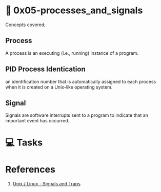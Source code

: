 # :book: 0x05-processes_and_signals
Concepts covered; 
## Process
A process is an executing (i.e., running) instance of a program. 

## PID Process Identication
an identification number that is automatically assigned to each process when it is created on a Unix-like operating system.

## Signal
Signals are software interrupts sent to a program to indicate that an important event has occurred.

# :computer: Tasks





# References
1. [Unix / Linux - Signals and Traps](https://www.tutorialspoint.com/unix/unix-signals-traps.htm)